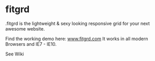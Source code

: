 fitgrd
======

.fitgrd is the lightweight &amp; sexy looking responsive grid for your next awesome website.

Find the working demo here: www.fitgrd.com
It works in all modern Browsers and IE7 - IE10.

See Wiki
